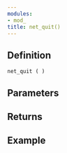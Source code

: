 ```yaml
---
modules:
- mod_
title: net_quit()
---
```


## Definition

    net_quit ( )

## Parameters

## Returns

## Example

```
```
